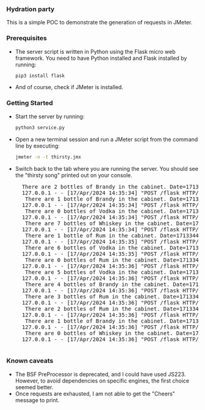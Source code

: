 ### Hydration party 
This is a simple POC to demonstrate the generation of requests in JMeter.

### Prerequisites 
* The server script is written in Python using the Flask micro web framework. You need to have Python installed and Flask installed by running:
    ```bash
    pip3 install flask
    ```
    
* And of course, check if JMeter is installed.

### Getting Started
* Start the server by running:
    ```bash
    python3 service.py
    ```

* Open a new terminal session and run a JMeter script from the command line by executing:
    ```bash
    jmeter -n -t thirsty.jmx
    ```

* Switch back to the tab where you are running the server. You should see the "thirsty song" printed out on your console.
    <pre>
    There are 2 bottles of Brandy in the cabinet. Date=1713344734810 Thread=6
    127.0.0.1 - - [17/Apr/2024 14:35:34] "POST /flask HTTP/1.1" 200 -
     There are 1 bottle of Brandy in the cabinet. Date=1713344734821 Thread=6
    127.0.0.1 - - [17/Apr/2024 14:35:34] "POST /flask HTTP/1.1" 200 -
     There are 0 bottles of Vodka in the cabinet. Date=1713344734830 Thread=6
    127.0.0.1 - - [17/Apr/2024 14:35:34] "POST /flask HTTP/1.1" 200 -
     There are 7 bottles of Whiskey in the cabinet. Date=1713344734847 Thread=7
    127.0.0.1 - - [17/Apr/2024 14:35:34] "POST /flask HTTP/1.1" 200 -
     There are 1 bottle of Rum in the cabinet. Date=1713344735702 Thread=4
    127.0.0.1 - - [17/Apr/2024 14:35:35] "POST /flask HTTP/1.1" 200 -
     There are 6 bottles of Vodka in the cabinet. Date=1713344735854 Thread=7
    127.0.0.1 - - [17/Apr/2024 14:35:35] "POST /flask HTTP/1.1" 200 -
     There are 0 bottles of Rum in the cabinet. Date=1713344736716 Thread=4
    127.0.0.1 - - [17/Apr/2024 14:35:36] "POST /flask HTTP/1.1" 200 -
     There are 5 bottles of Vodka in the cabinet. Date=1713344736859 Thread=7
    127.0.0.1 - - [17/Apr/2024 14:35:36] "POST /flask HTTP/1.1" 200 -
     There are 4 bottles of Brandy in the cabinet. Date=1713344736864 Thread=7
    127.0.0.1 - - [17/Apr/2024 14:35:36] "POST /flask HTTP/1.1" 200 -
     There are 3 bottles of Rum in the cabinet. Date=1713344736867 Thread=7
    127.0.0.1 - - [17/Apr/2024 14:35:36] "POST /flask HTTP/1.1" 200 -
     There are 2 bottles of Rum in the cabinet. Date=1713344736871 Thread=7
    127.0.0.1 - - [17/Apr/2024 14:35:36] "POST /flask HTTP/1.1" 200 -
     There are 1 bottle of Brandy in the cabinet. Date=1713344736877 Thread=7
    127.0.0.1 - - [17/Apr/2024 14:35:36] "POST /flask HTTP/1.1" 200 -
     There are 0 bottles of Whiskey in the cabinet. Date=1713344736881 Thread=7
    127.0.0.1 - - [17/Apr/2024 14:35:36] "POST /flask HTTP/1.1" 200 -
    </pre>

### Known caveats
* The BSF PreProcessor is deprecated, and I could have used JS223. However, to avoid dependencies on specific engines, the first choice seemed better.
* Once requests are exhausted, I am not able to get the "Cheers" message to print.

